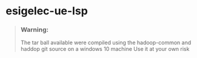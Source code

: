 # esigelec-ue-lsp

> ### Warning:
> The tar ball available were compiled using the hadoop-common and haddop git source on a windows 10 machine
> Use it at your own risk
